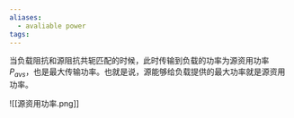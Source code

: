 ```yaml
---
aliases:
  - avaliable power
tags:
---
```

当负载阻抗和源阻抗共轭匹配的时候，此时传输到负载的功率为源资用功率 $P_{avs}$，也是最大传输功率。也就是说，源能够给负载提供的最大功率就是源资用功率。

![[源资用功率.png]]